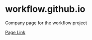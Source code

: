 # workflow.github.io
Company page for the workflow project

[Page Link](https://micro-workflow.github.io/workflow.github.io/)
